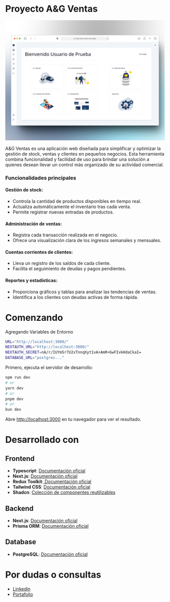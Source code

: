 # Proyecto A&G Ventas

![Logo de Markdown](https://raw.githubusercontent.com/LucianoVelasquez/portfolio/refs/heads/main/src/utils/portada.png)

A&G Ventas es una aplicación web diseñada para simplificar y optimizar la gestión de stock, ventas y clientes en pequeños negocios. Esta herramienta combina funcionalidad y facilidad de uso para brindar una solución a quienes desean llevar un control más organizado de su actividad comercial.

### Funcionalidades principales

#### Gestión de stock:
- Controla la cantidad de productos disponibles en tiempo real.
- Actualiza automáticamente el inventario tras cada venta.
- Permite registrar nuevas entradas de productos.

#### Administración de ventas:
- Registra cada transacción realizada en el negocio.
- Ofrece una visualización clara de los ingresos semanales y mensuales.

#### Cuentas corrientes de clientes:
- Lleva un registro de los saldos de cada cliente.
- Facilita el seguimiento de deudas y pagos pendientes.

#### Reportes y estadísticas:
- Proporciona gráficos y tablas para analizar las tendencias de ventas.
- Identifica a los clientes con deudas activas de forma rápida.




# Comenzando
Agregando Variables de Entorno
```bash
URL="http://localhost:3000/"
NEXTAUTH_URL="http://localhost:3000/"
NEXTAUTH_SECRET=nA/r/IUYm5r7U2xTnnqXyt1vA+AmR+GwFIvkHdaCkaI=
DATABASE_URL="postgres..."
```

Primero, ejecuta el servidor de desarrollo:

```bash
npm run dev
# or
yarn dev
# or
pnpm dev
# or
bun dev
```
Abre [http://localhost:3000](http://localhost:3000) en tu navegador para ver el resultado.

# Desarrollado con

## Frontend
- **Typescript**: [Documentación oficial](https://www.typescriptlang.org/)
- **Next.js**: [Documentación oficial](https://nextjs.org/)
- **Redux Toolkit**:[ Documentación oficial](https://redux-toolkit.js.org/)
- **Tailwind CSS**: [Documentación oficial](https://tailwindcss.com/)
- **Shadcn**: [Colección de componentes reutilizables](https://ui.shadcn.com/)

## Backend
- **Next.js**: [Documentación oficial](https://nextjs.org/)
- **Prisma ORM**: [Documentación oficial](https://www.prisma.io/)

## Database
- **PostgreSQL**: [Documentación oficial](https://www.postgresql.org/)

# Por dudas o consultas
- [Linkedin](https://www.linkedin.com/in/lv-dev/) 
- [Portafolio](https://veldev.vercel.app/) 



